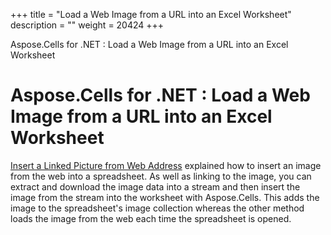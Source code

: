 +++
title = "Load a Web Image from a URL into an Excel Worksheet" 
description = "" 
weight = 20424 
+++

Aspose.Cells for .NET : Load a Web Image from a URL into an Excel Worksheet  

# Aspose.Cells for .NET : Load a Web Image from a URL into an Excel Worksheet


[Insert a Linked Picture from Web Address](http://localhost:1313/cellsnet/developerguide/technicalarticles/asposecellsgeneral/managingworkbooksandworksheets/insert+a+linked+picture+from+web+address) explained how to insert an image from the web into a spreadsheet. As well as linking to the image, you can extract and download the image data into a stream and then insert the image from the stream into the worksheet with Aspose.Cells. This adds the image to the spreadsheet's image collection whereas the other method loads the image from the web each time the spreadsheet is opened.

  
  

